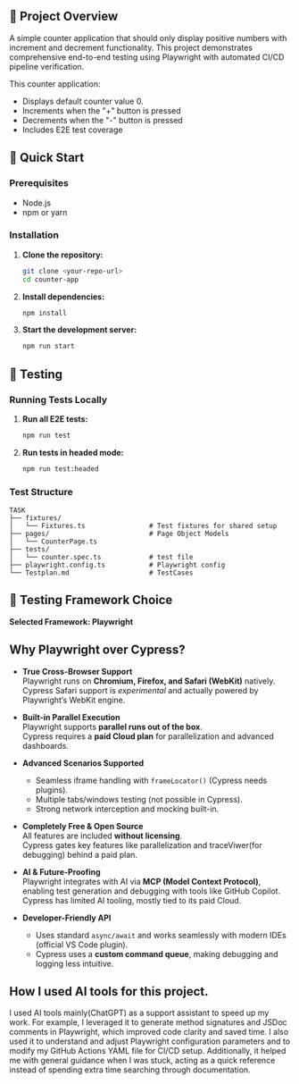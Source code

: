 ## 🎯 Project Overview
A simple counter application that should only display positive numbers with increment and decrement functionality. This project demonstrates comprehensive end-to-end testing using Playwright with automated CI/CD pipeline verification.

This counter application:
- Displays default counter value 0.
- Increments when the "+" button is pressed
- Decrements when the "-" button is pressed
- Includes E2E test coverage

## 🚀 Quick Start

### Prerequisites
- Node.js 
- npm or yarn

### Installation

1. **Clone the repository:**
   ```bash
   git clone <your-repo-url>
   cd counter-app
   ```

2. **Install dependencies:**
   ```bash
   npm install
   ```

3. **Start the development server:**
   ```bash
   npm run start
   ```

## 🧪 Testing

### Running Tests Locally

1. **Run all E2E tests:**
   ```bash
   npm run test
   ```

2. **Run tests in headed mode:**
   ```bash
   npm run test:headed
   ```

### Test Structure

```
TASK
├── fixtures/
│   └── Fixtures.ts                # Test fixtures for shared setup
├── pages/                         # Page Object Models
│   └── CounterPage.ts
├── tests/
│   └── counter.spec.ts            # test file
├── playwright.config.ts           # Playwright config
└── Testplan.md                    # TestCases

```

## 🎯 Testing Framework Choice

**Selected Framework: Playwright**

## Why Playwright over Cypress?

- **True Cross-Browser Support**  
  Playwright runs on **Chromium, Firefox, and Safari (WebKit)** natively.  
  Cypress Safari support is *experimental* and actually powered by Playwright’s WebKit engine.  

- **Built-in Parallel Execution**  
  Playwright supports **parallel runs out of the box**.  
  Cypress requires a **paid Cloud plan** for parallelization and advanced dashboards.  

- **Advanced Scenarios Supported**  
  - Seamless iframe handling with `frameLocator()` (Cypress needs plugins).  
  - Multiple tabs/windows testing (not possible in Cypress).  
  - Strong network interception and mocking built-in.  

- **Completely Free & Open Source**  
  All features are included **without licensing**.  
  Cypress gates key features like parallelization and traceViwer(for debugging) behind a paid plan.  

- **AI & Future-Proofing**  
  Playwright integrates with AI via **MCP (Model Context Protocol)**, enabling test generation and debugging with tools like GitHub Copilot.  
  Cypress has limited AI tooling, mostly tied to its paid Cloud.  

- **Developer-Friendly API**  
  - Uses standard `async/await` and works seamlessly with modern IDEs (official VS Code plugin).  
  - Cypress uses a **custom command queue**, making debugging and logging less intuitive.  


## How I used AI tools for this project.
I used AI tools mainly(ChatGPT) as a support assistant to speed up my work. For example, I leveraged it to generate method signatures and JSDoc comments in Playwright, which improved code clarity and saved time. I also used it to understand and adjust Playwright configuration parameters and to modify my GitHub Actions YAML file for CI/CD setup. Additionally, it helped me with general guidance when I was stuck, acting as a quick reference instead of spending extra time searching through documentation.
